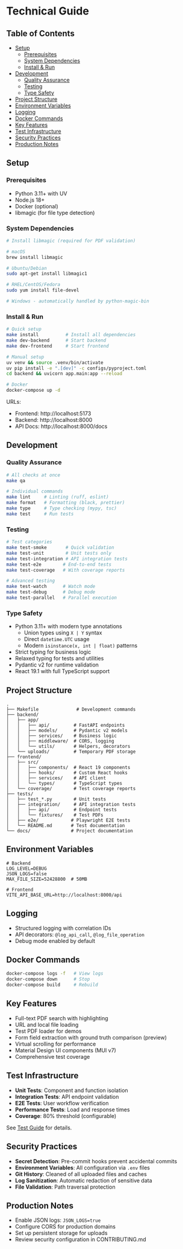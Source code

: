 # Technical Guide

## Table of Contents

- [Setup](#setup)
  - [Prerequisites](#prerequisites)
  - [System Dependencies](#system-dependencies)
  - [Install & Run](#install--run)
- [Development](#development)
  - [Quality Assurance](#quality-assurance)
  - [Testing](#testing)
  - [Type Safety](#type-safety)
- [Project Structure](#project-structure)
- [Environment Variables](#environment-variables)
- [Logging](#logging)
- [Docker Commands](#docker-commands)
- [Key Features](#key-features)
- [Test Infrastructure](#test-infrastructure)
- [Security Practices](#security-practices)
- [Production Notes](#production-notes)

## Setup

### Prerequisites
- Python 3.11+ with UV
- Node.js 18+
- Docker (optional)
- libmagic (for file type detection)

### System Dependencies

```bash
# Install libmagic (required for PDF validation)

# macOS
brew install libmagic

# Ubuntu/Debian
sudo apt-get install libmagic1

# RHEL/CentOS/Fedora
sudo yum install file-devel

# Windows - automatically handled by python-magic-bin
```

### Install & Run

```bash
# Quick setup
make install          # Install all dependencies
make dev-backend      # Start backend
make dev-frontend     # Start frontend

# Manual setup
uv venv && source .venv/bin/activate
uv pip install -e ".[dev]" -c configs/pyproject.toml
cd backend && uvicorn app.main:app --reload

# Docker
docker-compose up -d
```

URLs:
- Frontend: http://localhost:5173
- Backend: http://localhost:8000
- API Docs: http://localhost:8000/docs

## Development

### Quality Assurance
```bash
# All checks at once
make qa

# Individual commands
make lint     # Linting (ruff, eslint)
make format   # Formatting (black, prettier)
make type     # Type checking (mypy, tsc)
make test     # Run tests
```

### Testing
```bash
# Test categories
make test-smoke       # Quick validation
make test-unit        # Unit tests only
make test-integration # API integration tests
make test-e2e        # End-to-end tests
make test-coverage   # With coverage reports

# Advanced testing
make test-watch      # Watch mode
make test-debug      # Debug mode
make test-parallel   # Parallel execution
```

### Type Safety
- Python 3.11+ with modern type annotations
  - Union types using `X | Y` syntax
  - Direct `datetime.UTC` usage
  - Modern `isinstance(x, int | float)` patterns
- Strict typing for business logic
- Relaxed typing for tests and utilities
- Pydantic v2 for runtime validation
- React 19.1 with full TypeScript support

## Project Structure

```
.
├── Makefile              # Development commands
├── backend/
│   ├── app/
│   │   ├── api/         # FastAPI endpoints
│   │   ├── models/      # Pydantic v2 models
│   │   ├── services/    # Business logic
│   │   ├── middleware/  # CORS, logging
│   │   └── utils/       # Helpers, decorators
│   └── uploads/         # Temporary PDF storage
├── frontend/
│   ├── src/
│   │   ├── components/  # React 19 components
│   │   ├── hooks/       # Custom React hooks
│   │   ├── services/    # API client
│   │   └── types/       # TypeScript types
│   └── coverage/        # Test coverage reports
├── tests/
│   ├── test_*.py        # Unit tests
│   ├── integration/     # API integration tests
│   │   ├── api/         # Endpoint tests
│   │   └── fixtures/    # Test PDFs
│   ├── e2e/            # Playwright E2E tests
│   └── README.md       # Test documentation
└── docs/               # Project documentation
```

## Environment Variables

```env
# Backend
LOG_LEVEL=DEBUG
JSON_LOGS=false
MAX_FILE_SIZE=52428800  # 50MB

# Frontend  
VITE_API_BASE_URL=http://localhost:8000/api
```

## Logging

- Structured logging with correlation IDs
- API decorators: `@log_api_call`, `@log_file_operation`
- Debug mode enabled by default

## Docker Commands

```bash
docker-compose logs -f   # View logs
docker-compose down      # Stop
docker-compose build     # Rebuild
```

## Key Features

- Full-text PDF search with highlighting
- URL and local file loading
- Test PDF loader for demos
- Form field extraction with ground truth comparison (preview)
- Virtual scrolling for performance
- Material Design UI components (MUI v7)
- Comprehensive test coverage

## Test Infrastructure

- **Unit Tests**: Component and function isolation
- **Integration Tests**: API endpoint validation
- **E2E Tests**: User workflow verification
- **Performance Tests**: Load and response times
- **Coverage**: 80% threshold (configurable)

See [Test Guide](../tests/README.md) for details.

## Security Practices

- **Secret Detection**: Pre-commit hooks prevent accidental commits
- **Environment Variables**: All configuration via `.env` files
- **Git History**: Cleaned of all uploaded files and caches
- **Log Sanitization**: Automatic redaction of sensitive data
- **File Validation**: Path traversal protection

## Production Notes

- Enable JSON logs: `JSON_LOGS=true`
- Configure CORS for production domains
- Set up persistent storage for uploads
- Review security configuration in CONTRIBUTING.md